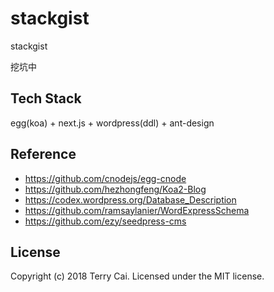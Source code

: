 # stackgist
stackgist

挖坑中



## Tech Stack

egg(koa) + next.js + wordpress(ddl) + ant-design



## Reference


- https://github.com/cnodejs/egg-cnode
- https://github.com/hezhongfeng/Koa2-Blog 
- https://codex.wordpress.org/Database_Description
- https://github.com/ramsaylanier/WordExpressSchema
- https://github.com/ezy/seedpress-cms


## License

Copyright (c) 2018 Terry Cai. Licensed under the MIT license.







